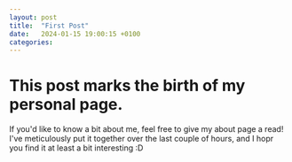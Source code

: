 ```yaml
---
layout: post
title:  "First Post"
date:   2024-01-15 19:00:15 +0100
categories:
---
```


# This post marks the birth of my personal page.
If you'd like to know a bit about me, feel free to give my about page a read! I've meticulously put it together over the last couple of hours, and I hopr you find it at least a bit interesting :D
